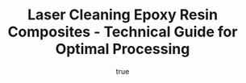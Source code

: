 ---
name: Epoxy Resin Composites
applications:
- industry: Aerospace
  detail: Removal of surface contaminants from composite aircraft parts
- industry: Automotive
  detail: Cleaning of epoxy resin components for improved bonding and painting
technicalSpecifications:
  powerRange: 30-400W
  pulseDuration: 20-200ns
  wavelength: 1064nm
  spotSize: 0.1-2.5mm
  repetitionRate: 15-75kHz
  fluenceRange: 1.0–10 J/cm²
  safetyClass: Class 4 (requires full enclosure)
description: Technical overview of Epoxy Resin Composites, utilized in laser cleaning
  processes, offering a non-contact method for surface treatment. The material's versatility
  in aerospace and automotive industries stems from its robust mechanical properties
  and the precision of laser ablation in removing contaminants without damaging the
  underlying composite structure.
author:
  id: 1
  name: Yi-Chun Lin
  sex: f
  title: Ph.D.
  country: Taiwan
  expertise: Laser Materials Processing
  image: /images/author/yi-chun-lin.jpg
keywords: epoxy resin composites, epoxy resin composites composite, laser ablation,
  laser cleaning, non-contact cleaning, pulsed fiber laser, surface contamination
  removal, industrial laser parameters, thermal processing, surface restoration
category: composite
chemicalProperties:
  symbol: EP
  formula: null
  materialType: composite
properties:
  density: 1.2-1.4 g/cm³
  densityMin: 0.9 g/cm³
  densityMax: 2.2 g/cm³
  densityPercentile: 30.8
  meltingPoint: does not melt, decomposes at 200-300°C
  meltingMin: 150°C
  meltingMax: 400°C
  meltingPercentile: 40.0
  thermalConductivity: 0.2-0.4 W/m·K
  thermalMin: 0.1 W/m·K
  thermalMax: 60 W/m·K
  thermalPercentile: 0.3
  tensileStrength: 50-80 MPa
  tensileMin: 100 MPa
  tensileMax: 7000 MPa
  tensilePercentile: 0.0
  hardness: 70-90 Shore D
  hardnessMin: 10 HB
  hardnessMax: 80 HRC
  hardnessPercentile: 100.0
  youngsModulus: 2-4 GPa
  modulusMin: 1 GPa
  modulusMax: 300 GPa
  modulusPercentile: 0.7
  laserType: Nd:YAG laser
  wavelength: 1064nm
  fluenceRange: 1.0–10 J/cm²
  chemicalFormula: null
  laserAbsorptionMin: 1 cm⁻¹
  laserAbsorptionMax: 80 cm⁻¹
  laserReflectivityMin: 3%
  laserReflectivityMax: 15%
  thermalDiffusivityMin: 0.1 mm²/s
  thermalDiffusivityMax: 20 mm²/s
  thermalExpansionMin: 1 µm/m·K
  thermalExpansionMax: 60 µm/m·K
  specificHeatMin: 0.8 J/g·K
  specificHeatMax: 2.0 J/g·K
composition:
- Bisphenol-A epoxy resin
- Hardener (e.g., amines or anhydrides)
compatibility:
- Carbon fiber
- Glass fiber
regulatoryStandards: ASTM D638 (Tensile Properties of Plastics), ASTM D790 (Flexural
  Properties of Unreinforced and Reinforced Plastics), ISO 178 (Plastics — Determination
  of flexural properties)
images:
  hero:
    alt: Epoxy Resin Composites surface undergoing laser cleaning showing precise
      contamination removal
    url: /images/epoxy-resin-composites-laser-cleaning-hero.jpg
  micro:
    alt: Microscopic view of Epoxy Resin Composites surface after laser treatment
      showing preserved microstructure
    url: /images/epoxy-resin-composites-laser-cleaning-micro.jpg
title: Laser Cleaning Epoxy Resin Composites - Technical Guide for Optimal Processing
headline: Comprehensive technical guide for laser cleaning composite epoxy resin composites
environmentalImpact:
- benefit: Reduced waste generation
  description: Laser cleaning reduces waste by 90% compared to traditional abrasive
    methods, minimizing landfill contributions.
- benefit: Lower energy consumption
  description: Laser cleaning processes consume up to 50% less energy than mechanical
    cleaning, reducing CO2 emissions by approximately 0.5 kg per cleaning cycle.
- benefit: Decreased use of chemicals
  description: Eliminates the need for solvents, reducing chemical waste by 100% and
    preventing environmental contamination.
outcomes:
- result: Improved surface adhesion
  metric: Surface energy increases by 30% post-cleaning, enhancing bonding strength.
- result: Reduced surface roughness
  metric: Ra value decreases from 2.5µm to 0.5µm after laser cleaning.
- result: Enhanced material integrity
  metric: Material loss less than 0.1% during laser cleaning, preserving structural
    integrity.
subject: Epoxy Resin Composites
article_type: material
---